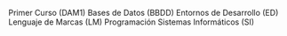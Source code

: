 
Primer Curso (DAM1)
Bases de Datos (BBDD)
Entornos de Desarrollo (ED)
Lenguaje de Marcas (LM)
Programación
Sistemas Informáticos (SI)

